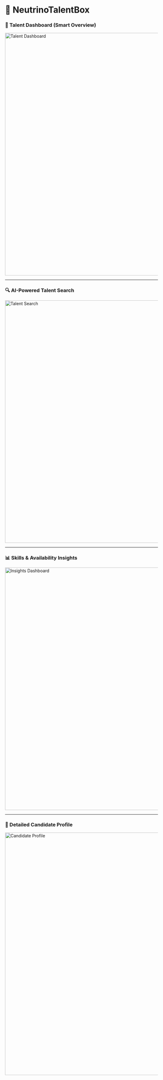 # 🚀 NeutrinoTalentBox


### 🧠 Talent Dashboard (Smart Overview)

<img src="https://github.com/user-attachments/assets/02d02e73-218c-4bdb-8a81-0c5ca3241ba2" alt="Talent Dashboard" width="800"/>

---

### 🔍 AI-Powered Talent Search

<img src="https://github.com/user-attachments/assets/a4aa0414-5931-46a7-af78-32e0c209d174" alt="Talent Search" width="800"/>

---

### 📊 Skills & Availability Insights

<img src="https://github.com/user-attachments/assets/96004131-8a99-4229-af94-7bd3001c64fe" alt="Insights Dashboard" width="800"/>

---

### 📁 Detailed Candidate Profile

<img src="https://github.com/user-attachments/assets/75e6ad60-5996-4788-a6ac-0a0f792820e8" alt="Candidate Profile" width="800"/>

